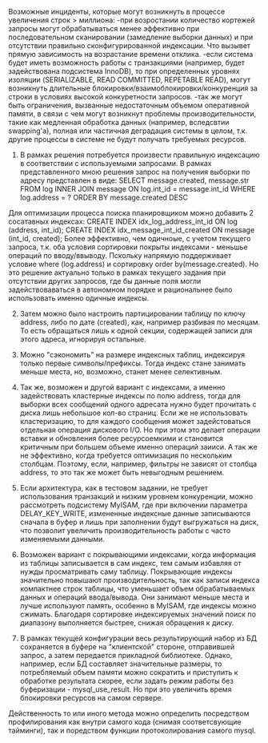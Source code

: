 Возможные инциденты, которые могут возникнуть в процессе увеличения строк > миллиона:
-при возростании количество кортежей запросы могут обрабатываться менее эффективно при последовательном сканировании (замедление выборки данных) и при отсутствии правильно сконфигурированной индексации. Что вызывет прямую зависимость на возрастание времени отклика. 
-если система будет иметь возможность работы с транзакциями (например, будет задействована подсистема InnoDB), то при определенных уровнях изоляции (SERIALIZABLE, READ COMMITTED, REPETABLE READ), могут возникнуть длительные блокировки/взаимоблокировки/конкуренция за строки в условиях высокой конкуретности запросов.
-так же могут быть ограничения, вызванные недостаточным объемом оперативной памяти, в связи с чем могут возникнут проблемы производительности, такие как медленная обработка данных (например, вследсвтии swapping'a), полная или частичная деградация системы в целом, т.к. другие процессы в системе не будут получать требуемых ресурсов. 

1. В рамках решения потребуется произвести правильную индексацию в соответствии с используемыми запросами. В рамках представленного мною решения запрос на получения выборки по адресу представлен в виде:
SELECT message.created, message.str
FROM log
INNER JOIN message ON log.int_id = message.int_id
WHERE log.address = ?
ORDER BY message.created DESC
				 
Для оптимизации процесса поиска планировщиком можно добавить 2 сосатавных индексах:
CREATE INDEX idx_log_address_int_id ON log (address, int_id);
CREATE INDEX idx_message_int_id_created ON message (int_id, created);
Более эффективно, чем одичноые, с учетом текущего запроса, т.к. оба условия сортировки покрыты индексами - меньшье операций по вводу/ввыводу. Пскольку напрямую поддерживает условие where (log.address) и сортировку order by(message.created). Но это решение актуально только в рамках текущего задания при отсутствии других запросов, где бы данные поля могли задействоваваться в автономном порядке и рациональнее было использовать именно одичные индексы.


2. Затем можно было настроить партицировании таблицу по ключу address, либо по дате (created), как, например разбивая по месяцам. То есть обращаться лишь к одной секции, содержащей записи для этого адреса, игнорируя остальные. 

3. Можно "сэкономить" на размере индексных таблиц, индексируя только первые символы/префиксы.  Тогда индекс стане занимать меньше места, но, возможно, станет менее селективным.

4. Так же, возможен и другой вариант с индексами, а именно задействовать кластерные индексы по полю address, тогда для выборки всех сообщений одного адресата нужно будет прочитать с диска лишь небольшое кол-во страниц. Если же не использовать кластеризацию, то для каждого сообщения может задейстоваться отдельная операция дискового I/O. Но при этом это делает операции вставки и обновления более ресурсоемкими и становится критичным при большем объеме именно операций заииси. А так же не эффективно, когда требуется оптимизация по нескольким столбцам. Поэтому, если, например, фильтры не зависят от столбца address, то это так же может быть невыгодным решением.


5. Если архитектура, как в тестовом задании, не требует использования транзакций и низким уровнем конкуренции, можно рассмотреть подсистему MyISAM, где при включении параметра DELAY_KEY_WRITE, измененные индексные данные записываются сначала в буфер и лишь при заполнении будут выгружаться на диск, что позволит увеличить производительность работы с часто изменяемыми данными. 

6. Возможен вариант с покрывающими индексами, когда информация из таблицы записывается в сам индекс, тем самым избавляя от нужды просматривать саму таблицу. 
Покрывающие индексы значительно повышают производительность, так как записи индекса компактнее строк таблицы, что уменьшает объем обрабатываемых данных и операций ввода/вывода. Они занимают меньше места и лучше используют память, особенно в MyISAM, где индексы можно сжимать. Благодаря сортировке индексируемых значений поиск по диапазону выполняется быстрее, снижая обращения к диску.

7. В рамках текущей конфигурации весь результирующий набор из БД сохраняется в буфере на "клиентской" стороне, отправившей запрос, а затем передается прикладной библиотеке. Однако, например, если БД составляет значительные размеры, то потребляемый объем памяти можно сократить и приступить к обработке результата скорее, если задать режим работы без буферизации - mysql_use_result. Но при это увеличить время блокировки ресурсов на самом сервере.

Действенность то или иного метода можно определить посредством профилирования как внутри самого кода (снимая соответсвующие тайминги), так и поредством функции протоколирования самого mysql. 





